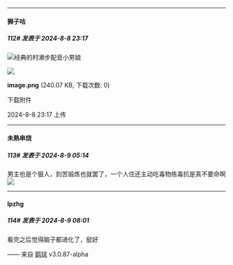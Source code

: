 ﻿
*****

####  狮子咕  
##### 112#       发表于 2024-8-8 23:17

<img src="https://static.saraba1st.com/image/smiley/face2017/067.png" referrerpolicy="no-referrer">经典的村濑步配音小男娘

<img src="https://img.saraba1st.com/forum/202408/08/231723jpmnc0u3cvt0s023.png" referrerpolicy="no-referrer">

<strong>image.png</strong> (240.07 KB, 下载次数: 0)

下载附件

2024-8-8 23:17 上传


*****

####  未熟串烧  
##### 113#       发表于 2024-8-9 05:14

男主也是个狠人，刻苦锻炼也就罢了，一个人住还主动吃毒物练毒抗是真不要命啊<img src="https://static.saraba1st.com/image/smiley/face2017/112.png" referrerpolicy="no-referrer">


*****

####  lpzhg  
##### 114#       发表于 2024-8-9 08:01

看完之后觉得脑子都进化了，挺好

—— 来自 [鹅球](https://www.pgyer.com/xfPejhuq) v3.0.87-alpha

